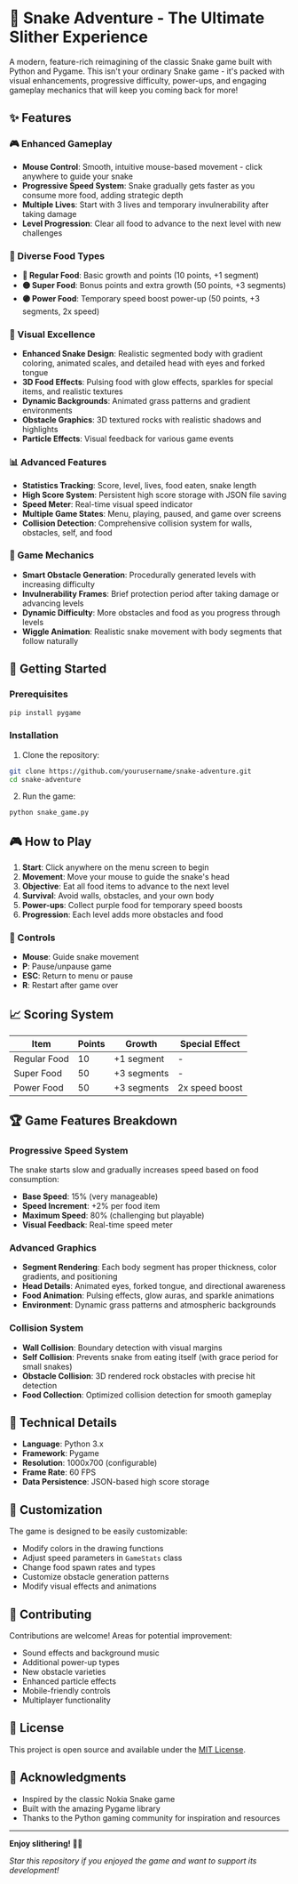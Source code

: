 # 🐍 Snake Adventure - The Ultimate Slither Experience

A modern, feature-rich reimagining of the classic Snake game built with Python and Pygame. This isn't your ordinary Snake game - it's packed with visual enhancements, progressive difficulty, power-ups, and engaging gameplay mechanics that will keep you coming back for more!

## ✨ Features

### 🎮 Enhanced Gameplay
- **Mouse Control**: Smooth, intuitive mouse-based movement - click anywhere to guide your snake
- **Progressive Speed System**: Snake gradually gets faster as you consume more food, adding strategic depth
- **Multiple Lives**: Start with 3 lives and temporary invulnerability after taking damage
- **Level Progression**: Clear all food to advance to the next level with new challenges

### 🍎 Diverse Food Types
- **🔴 Regular Food**: Basic growth and points (10 points, +1 segment)
- **🟡 Super Food**: Bonus points and extra growth (50 points, +3 segments)  
- **🟣 Power Food**: Temporary speed boost power-up (50 points, +3 segments, 2x speed)

### 🎨 Visual Excellence
- **Enhanced Snake Design**: Realistic segmented body with gradient coloring, animated scales, and detailed head with eyes and forked tongue
- **3D Food Effects**: Pulsing food with glow effects, sparkles for special items, and realistic textures
- **Dynamic Backgrounds**: Animated grass patterns and gradient environments
- **Obstacle Graphics**: 3D textured rocks with realistic shadows and highlights
- **Particle Effects**: Visual feedback for various game events

### 📊 Advanced Features
- **Statistics Tracking**: Score, level, lives, food eaten, snake length
- **High Score System**: Persistent high score storage with JSON file saving
- **Speed Meter**: Real-time visual speed indicator
- **Multiple Game States**: Menu, playing, paused, and game over screens
- **Collision Detection**: Comprehensive collision system for walls, obstacles, self, and food

### 🎯 Game Mechanics
- **Smart Obstacle Generation**: Procedurally generated levels with increasing difficulty
- **Invulnerability Frames**: Brief protection period after taking damage or advancing levels
- **Dynamic Difficulty**: More obstacles and food as you progress through levels
- **Wiggle Animation**: Realistic snake movement with body segments that follow naturally

## 🚀 Getting Started

### Prerequisites
```bash
pip install pygame
```

### Installation
1. Clone the repository:
```bash
git clone https://github.com/yourusername/snake-adventure.git
cd snake-adventure
```

2. Run the game:
```bash
python snake_game.py
```

## 🎮 How to Play

1. **Start**: Click anywhere on the menu screen to begin
2. **Movement**: Move your mouse to guide the snake's head
3. **Objective**: Eat all food items to advance to the next level
4. **Survival**: Avoid walls, obstacles, and your own body
5. **Power-ups**: Collect purple food for temporary speed boosts
6. **Progression**: Each level adds more obstacles and food

### 🎯 Controls
- **Mouse**: Guide snake movement
- **P**: Pause/unpause game
- **ESC**: Return to menu or pause
- **R**: Restart after game over

## 📈 Scoring System

| Item | Points | Growth | Special Effect |
|------|--------|--------|----------------|
| Regular Food | 10 | +1 segment | - |
| Super Food | 50 | +3 segments | - |
| Power Food | 50 | +3 segments | 2x speed boost |

## 🏆 Game Features Breakdown

### Progressive Speed System
The snake starts slow and gradually increases speed based on food consumption:
- **Base Speed**: 15% (very manageable)
- **Speed Increment**: +2% per food item
- **Maximum Speed**: 80% (challenging but playable)
- **Visual Feedback**: Real-time speed meter

### Advanced Graphics
- **Segment Rendering**: Each body segment has proper thickness, color gradients, and positioning
- **Head Details**: Animated eyes, forked tongue, and directional awareness  
- **Food Animation**: Pulsing effects, glow auras, and sparkle animations
- **Environment**: Dynamic grass patterns and atmospheric backgrounds

### Collision System
- **Wall Collision**: Boundary detection with visual margins
- **Self Collision**: Prevents snake from eating itself (with grace period for small snakes)
- **Obstacle Collision**: 3D rendered rock obstacles with precise hit detection
- **Food Collection**: Optimized collision detection for smooth gameplay

## 🔧 Technical Details

- **Language**: Python 3.x
- **Framework**: Pygame
- **Resolution**: 1000x700 (configurable)
- **Frame Rate**: 60 FPS
- **Data Persistence**: JSON-based high score storage

## 🎨 Customization

The game is designed to be easily customizable:
- Modify colors in the drawing functions
- Adjust speed parameters in `GameStats` class
- Change food spawn rates and types
- Customize obstacle generation patterns
- Modify visual effects and animations

## 🤝 Contributing

Contributions are welcome! Areas for potential improvement:
- Sound effects and background music
- Additional power-up types
- New obstacle varieties
- Enhanced particle effects
- Mobile-friendly controls
- Multiplayer functionality

## 📝 License

This project is open source and available under the [MIT License](LICENSE).

## 🙏 Acknowledgments

- Inspired by the classic Nokia Snake game
- Built with the amazing Pygame library
- Thanks to the Python gaming community for inspiration and resources

---

**Enjoy slithering! 🐍✨**

*Star this repository if you enjoyed the game and want to support its development!*
